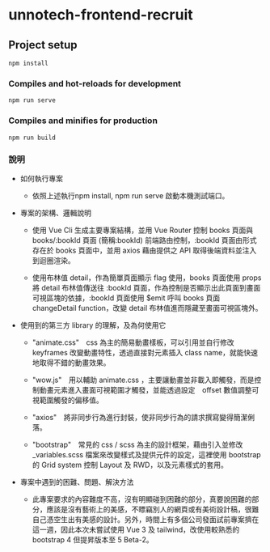 # unnotech-frontend-recruit

## Project setup
```
npm install
```
### Compiles and hot-reloads for development
```
npm run serve
```
### Compiles and minifies for production
```
npm run build
```

### 說明

- 如何執行專案
  - 依照上述執行npm install, npm run serve 啟動本機測試端口。


- 專案的架構、邏輯說明
  - 使用 Vue Cli 生成主要專案結構，並用 Vue Router 控制 books 頁面與 books/:bookId 頁面 (簡稱:bookId) 前端路由控制，:bookId 頁面由<router-view />形式存在於 books 頁面中，並用 axios 藉由提供之 API 取得後端資料並注入到迴圈渲染。

  - 使用布林值 detail，作為簡單頁面顯示 flag 使用，books 頁面使用 props 將 detail 布林值傳送往 :bookId 頁面，作為控制是否顯示出此頁面到畫面可視區塊的依據，:bookId 頁面使用 $emit 呼叫 books 頁面 changeDetail function，改變 detail 布林值進而隱藏至畫面可視區塊外。


- 使用到的第三方 library 的理解，及為何使用它
  - "animate.css"　css 為主的簡易動畫樣板，可以引用並自行修改 keyframes 改變動畫特性，透過直接對元素插入 class name，就能快速地取得不錯的動畫效果。

  - "wow.js"　用以輔助 animate.css ，主要讓動畫並非載入即觸發，而是控制動畫元素進入畫面可視範圍才觸發，並能透過設定　offset 數值調整可視範圍觸發的偏移值。

  - "axios"　將非同步行為進行封裝，使非同步行為的請求撰寫變得簡潔俐落。

  - "bootstrap"　常見的 css / scss 為主的設計框架，藉由引入並修改 _variables.scss 檔案來改變樣式及提供元件的設定，這裡使用 bootstrap 的 Grid system 控制 Layout 及 RWD，以及元素樣式的套用。


- 專案中遇到的困難、問題、解決方法
  - 此專案要求的內容難度不高，沒有明顯碰到困難的部分，真要說困難的部分，應該是沒有藝術上的美感，不瞟竊別人的網頁或有美術設計稿，很難自己憑空生出有美感的設計。另外，時間上有多個公司發面試前專案擠在這一週，因此本次未嘗試使用 Vue 3 及 tailwind，改使用較熟悉的 bootstrap 4 但提昇版本至 5 Beta-2。
  